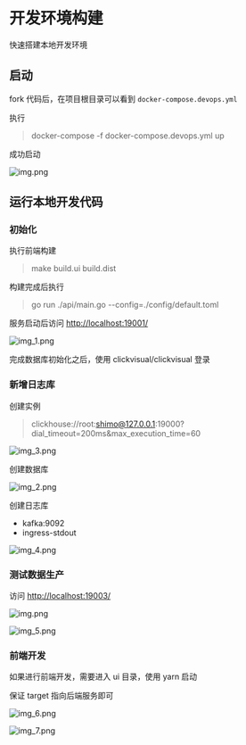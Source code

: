 # 开发环境构建
快速搭建本地开发环境

## 启动
fork 代码后，在项目根目录可以看到 `docker-compose.devops.yml`

执行
>  docker-compose -f docker-compose.devops.yml up

成功启动

![img.png](../../../images/env.png)

## 运行本地开发代码

### 初始化

执行前端构建

> make build.ui build.dist

构建完成后执行

> go run ./api/main.go --config=./config/default.toml

服务启动后访问 [http://localhost:19001/](http://localhost:19001/)

![img_1.png](../../../images/env-1.png)

完成数据库初始化之后，使用 clickvisual/clickvisual 登录

### 新增日志库
创建实例 
> clickhouse://root:shimo@127.0.0.1:19000?dial_timeout=200ms&max_execution_time=60

![img_3.png](../../../images/env-3.png)

创建数据库

![img_2.png](../../../images/env-2.png)

创建日志库
- kafka:9092
- ingress-stdout

![img_4.png](../../../images/env-4.png)

### 测试数据生产

访问 [http://localhost:19003/](http://localhost:19003/)

![img.png](../../../images/env-8.png)

![img_5.png](../../../images/env-5.png)


### 前端开发

如果进行前端开发，需要进入 ui 目录，使用 yarn 启动

保证 target 指向后端服务即可

![img_6.png](../../../images/env-6.png)

![img_7.png](../../../images/env-7.png)

